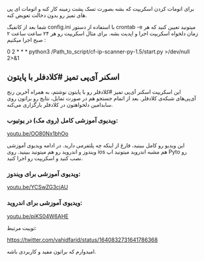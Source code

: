 برای اتومات کردن اسکریپت که بشه بصورت تسک پشت زمینه کار کنه و اتومات ای پی های تمیز رو بدون دخالت تعویض کنه.

شما بعد از کانفیگ config.ini با استفاده از دستور  crontab -e میتونید تعیین کنید که هر زمان دلخواه اسکریپت اجرا و اپدیت بشه.
برای مثال اسکریپت رو هر ۲۴ ساعت ساعت ۲ صبح اجرا میکنیم :

0 2 * * * python3 /Path_to_script/cf-ip-scanner-py-1.5/start.py >/dev/null 2>&1



## اسکنر آی‌پی تمیز #کلادفلر با پایتون

این اسکریپت اسکنر آی‌پی تمیز #کلادفلر رو با پایتون نوشتم، به همراه آخرین رنج آی‌پی‌های شبکه‌ی کلادفلر.
بعد از اتمام جستجو هم در صورت تمایل، نتایج رو براتون روی سابدامین دلخواهتون در کلادفلر بارگزاری می‌کنه.


### ویدیوی آموزشی کامل (روی مک) در یوتیوب:
[youtu.be/OO80Nx1bhOo](https://youtu.be/OO80Nx1bhOo)

این ویدیو رو کامل ببینید، فارغ از اینکه چه پلتفرمی دارید. در ادامه ویدیوی آموزشی ویندوز و اندروید رو هم میتونید ببینید. روی ios هم مشبه اندروید میتونید اپ Pyto رو نصب کنید و اسکریپت رو اجرا کنید.

### ویدیوی آموزشی برای ویندوز:
[youtu.be/YCSwZG3cjAU](https://youtu.be/YCSwZG3cjAU)

### ویدیوی آموزشی برای اندروید:
[youtu.be/piKS04W6AHE](https://youtu.be/piKS04W6AHE)

توییت مرتبط:

https://twitter.com/vahidfarid/status/1640832731641786368

امیدوارم که براتون مفید و کاربردی باشه.
